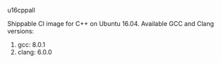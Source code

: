 u16cppall

Shippable CI image for C++ on Ubuntu 16.04. Available GCC and Clang versions:

   1. gcc: 8.0.1
   2. clang: 6.0.0


